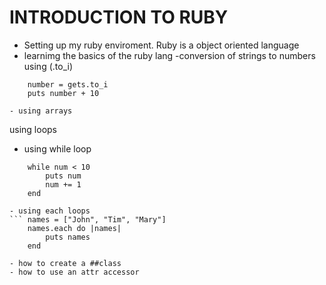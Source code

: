 # INTRODUCTION TO RUBY
- Setting up my ruby enviroment.
Ruby is a object oriented language 
- learnimg the basics of the ruby lang
-conversion of strings to numbers using (.to_i)
``` print "Enter a number: "
    number = gets.to_i
    puts number + 10

- using arrays
``` 
using loops
- using while loop
``` num = 1
    while num < 10
        puts num
        num += 1
    end

- using each loops
``` names = ["John", "Tim", "Mary"]
    names.each do |names|
        puts names
    end

- how to create a ##class
- how to use an attr accessor